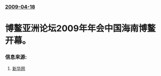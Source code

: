 ### [2009-04-18](/news/2009/04/18/index.md)

##### 
# 博鳌亚洲论坛2009年年会中国海南博鳌开幕。




### 信息来源:

1. [新华网](http://news.xinhuanet.com/newscenter/2009-04/18/content_11208829.htm)
